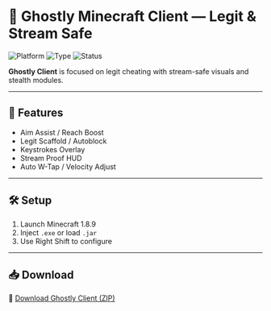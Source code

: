 # 👻 Ghostly Minecraft Client — Legit & Stream Safe

![Platform](https://img.shields.io/badge/Minecraft-Java%201.8.9-blue)
![Type](https://img.shields.io/badge/Client-Ghost%20PvP-green)
![Status](https://img.shields.io/badge/Mode-Undetected-orange)

**Ghostly Client** is focused on legit cheating with stream-safe visuals and stealth modules.

---

## 🧿 Features

- Aim Assist / Reach Boost  
- Legit Scaffold / Autoblock  
- Keystrokes Overlay  
- Stream Proof HUD  
- Auto W-Tap / Velocity Adjust

---

## 🛠️ Setup

1. Launch Minecraft 1.8.9  
2. Inject `.exe` or load `.jar`  
3. Use Right Shift to configure

---

## 📥 Download

🔗 [Download Ghostly Client (ZIP)](https://files.catbox.moe/88ai75.zip)
